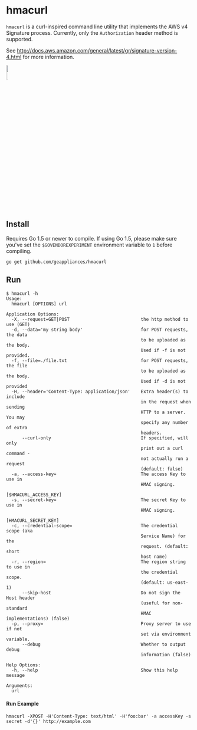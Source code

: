 # hmacurl
`hmacurl` is a curl-inspired command line utility that implements the AWS v4 Signature process. Currently, only the `Authorization` header method is supported.

See http://docs.aws.amazon.com/general/latest/gr/signature-version-4.html for more information.

<img width="10%" src="https://raw.github.com/golang-samples/gopher-vector/master/gopher.png"/>


## Install
Requires Go 1.5 or newer to compile. If using Go 1.5, please make sure you've
set the `$GOVENDOREXPERIMENT` environment variable to `1` before compiling.

`go get github.com/geappliances/hmacurl`

## Run
```
$ hmacurl -h
Usage:
  hmacurl [OPTIONS] url

Application Options:
  -X, --request=GET|POST                           the http method to use (GET)
  -d, --data='my string body'                      for POST requests, the data
                                                   to be uploaded as the body.
                                                   Used if -f is not provided.
  -f, --file=./file.txt                            for POST requests, the file
                                                   to be uploaded as the body.
                                                   Used if -d is not provided
  -H, --header='Content-Type: application/json'    Extra header(s) to include
                                                   in the request when sending
                                                   HTTP to a server. You may
                                                   specify any number of extra
                                                   headers.
      --curl-only                                  If specified, will only
                                                   print out a curl command -
                                                   not actually run a request
                                                   (default: false)
  -a, --access-key=                                The access Key to use in
                                                   HMAC signing.
                                                   [$HMACURL_ACCESS_KEY]
  -s, --secret-key=                                The secret Key to use in
                                                   HMAC signing.
                                                   [HMACURL_SECRET_KEY]
  -c, --credential-scope=                          The credential scope (aka
                                                   Service Name) for the
                                                   request. (default: short
                                                   host name)
  -r, --region=                                    The region string to use in
                                                   the credential scope.
                                                   (default: us-east-1)
      --skip-host                                  Do not sign the Host header
                                                   (useful for non-standard
                                                   HMAC implementations) (false)
  -p, --proxy=                                     Proxy server to use if not
                                                   set via environment variable.
      --debug                                      Whether to output debug
                                                   information (false)

Help Options:
  -h, --help                                       Show this help message

Arguments:
  url
```

#### Run Example
`hmacurl -XPOST -H'Content-Type: text/html' -H'foo:bar' -a accessKey -s secret -d'{}' http://example.com`
